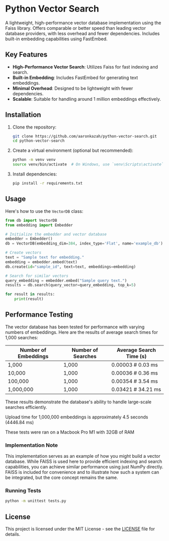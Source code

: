 # Python Vector Search

A lightweight, high-performance vector database implementation using the Faiss library. Offers comparable or better speed than leading vector database providers, with less overhead and fewer dependencies. Includes built-in embedding capabilities using FastEmbed.

## Key Features

- **High-Performance Vector Search**: Utilizes Faiss for fast indexing and search.
- **Built-in Embedding**: Includes FastEmbed for generating text embeddings. 
- **Minimal Overhead**: Designed to be lightweight with fewer dependencies.
- **Scalable**: Suitable for handling around 1 million embeddings effectively.

## Installation

1. Clone the repository:
   ```bash
   git clone https://github.com/aaronkazah/python-vector-search.git
   cd python-vector-search
   ```

2. Create a virtual environment (optional but recommended):
   ```bash  
   python -m venv venv
   source venv/bin/activate  # On Windows, use `venv\Scripts\activate`
   ```

3. Install dependencies:
   ```bash
   pip install -r requirements.txt
   ```

## Usage

Here's how to use the `VectorDB` class:

```python
from db import VectorDB
from embedding import Embedder

# Initialize the embedder and vector database
embedder = Embedder()
db = VectorDB(embedding_dim=384, index_type='Flat', name='example_db')

# Create vectors 
text = "Sample text for embedding."
embedding = embedder.embed(text)
db.create(id="sample_id", text=text, embeddings=embedding)

# Search for similar vectors
query_embedding = embedder.embed("Sample query text.")
results = db.search(query_vector=query_embedding, top_k=5)

for result in results:
    print(result)
```

## Performance Testing

The vector database has been tested for performance with varying numbers of embeddings. Here are the results of average search times for 1,000 searches:

| Number of Embeddings | Number of Searches | Average Search Time (s) |
|----------------------|--------------------|--------------------------|
| 1,000                | 1,000              | 0.00003  # 0.03 ms       |
| 10,000               | 1,000              | 0.00036  # 0.36 ms       |
| 100,000              | 1,000              | 0.00354  # 3.54 ms       |
| 1,000,000            | 1,000              | 0.03421  # 34.21 ms      |


These results demonstrate the database's ability to handle large-scale searches efficiently.

Upload time for 1,000,000 embeddings is approximately 4.5 seconds (4446.84 ms)

These tests were ran on a Macbook Pro M1 with 32GB of RAM

### Implementation Note

This implementation serves as an example of how you might build a vector database. While FAISS is used here to provide efficient indexing and search capabilities, you can achieve similar performance using just NumPy directly. FAISS is included for convenience and to illustrate how such a system can be integrated, but the core concept remains the same.

### Running Tests
```bash
python -m unittest tests.py
```

## License

This project is licensed under the MIT License - see the [LICENSE](LICENSE) file for details.